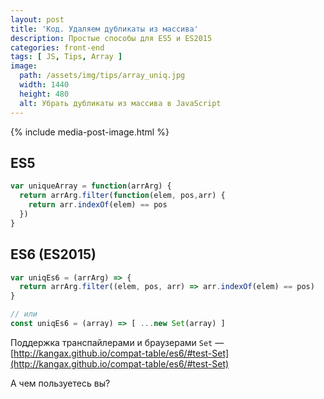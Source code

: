 ```yaml
---
layout: post
title: 'Код. Удаляем дубликаты из массива'
description: Простые способы для ES5 и ES2015
categories: front-end
tags: [ JS, Tips, Array ]
image:
  path: /assets/img/tips/array_uniq.jpg
  width: 1440
  height: 480
  alt: Убрать дубликаты из массива в JavaScript
---
```


{% include media-post-image.html %}

## ES5

```js
var uniqueArray = function(arrArg) {
  return arrArg.filter(function(elem, pos,arr) {
    return arr.indexOf(elem) == pos
  })
}
```

## ES6 (ES2015)

```js
var uniqEs6 = (arrArg) => {
  return arrArg.filter((elem, pos, arr) => arr.indexOf(elem) == pos)
}

// или
const uniqEs6 = (array) => [ ...new Set(array) ]
```

Поддержка транспайлерами и браузерами `Set` — [http://kangax.github.io/compat-table/es6/#test-Set](http://kangax.github.io/compat-table/es6/#test-Set)

А чем пользуетесь вы?
